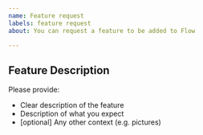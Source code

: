 ```yaml
---
name: Feature request
labels: feature request
about: You can request a feature to be added to Flow

---
```


<!--

Thank you for contributing to Flow!

Please make sure you keep the title of your feature request short and informative,
and that you fill in the following template accurately (don't forget to remove
the example text).
-->

## Feature Description

Please provide:

- Clear description of the feature
- Description of what you expect
- [optional] Any other context (e.g. pictures)
